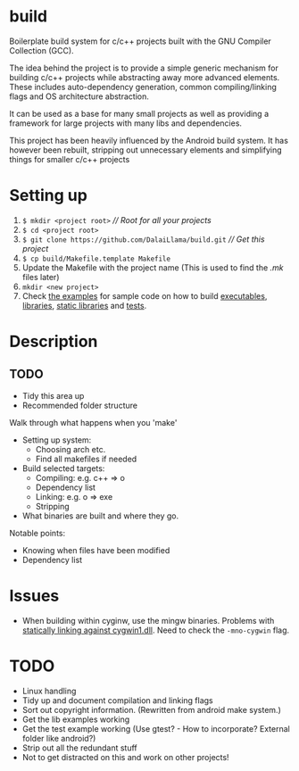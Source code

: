 # build #

Boilerplate build system for c/c++ projects built with the GNU Compiler
Collection (GCC).

The idea behind the project is to provide a simple generic mechanism for
building c/c++ projects while abstracting away more advanced elements. These
includes auto-dependency generation, common compiling/linking flags and OS
architecture abstraction.

It can be used as a base for many small projects as well as providing a
framework for large projects with many libs and dependencies.

This project has been heavily influenced by the Android build system. It has
however been rebuilt, stripping out unnecessary elements and simplifying things
for smaller c/c++ projects

# Setting up #

1. `$ mkdir <project root>` *// Root for all your projects*
2. `$ cd <project root>`
3. `$ git clone https://github.com/DalaiLlama/build.git` *// Get this project*
4. `$ cp build/Makefile.template Makefile`
5. Update the Makefile with the project name (This is used to find the
   *<project>.mk* files later)
6. `mkdir <new project>`
7. Check [the examples](example/) for sample code on how to build
   [executables](example/binSample/executables/),
   [libraries](example/libSample/),
   [static libraries](example/libStaticSample/) and
   [tests](example/binSample/tests/).


# Description #
## TODO ##
* Tidy this area up
* Recommended folder structure

Walk through what happens when you 'make'

* Setting up system:
    + Choosing arch etc.
    + Find all makefiles if needed
* Build selected targets:
    + Compiling: e.g. c++ => o
    + Dependency list
    + Linking: e.g. o => exe
    + Stripping
* What binaries are built and where they go.

Notable points:
* Knowing when files have been modified
* Dependency list

# Issues #
* When building within cyginw, use the mingw binaries. Problems with
[statically linking against cygwin1.dll](http://stackoverflow.com/questions/340696/can-you-statically-compile-a-cygwin-application).
Need to check the `-mno-cygwin` flag.


# TODO #
* Linux handling
* Tidy up and document compilation and linking flags
* Sort out copyright information. (Rewritten from android make system.)
* Get the lib examples working
* Get the test example working (Use gtest? - How to incorporate? External folder like android?)
* Strip out all the redundant stuff
* Not to get distracted on this and work on other projects!
